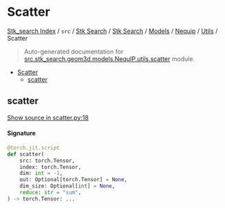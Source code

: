 # Scatter

[Stk_search Index](../../../../../../README.md#stk_search-index) / `src` / [Stk Search](../../../../index.md#stk-search) / [Stk Search](../../../../index.md#stk-search) / [Models](../../index.md#models) / [Nequip](../index.md#nequip) / [Utils](./index.md#utils) / Scatter

> Auto-generated documentation for [src.stk_search.geom3d.models.NequIP.utils.scatter](https://github.com/mohammedazzouzi15/STK_search/blob/main/src/stk_search/geom3d/models/NequIP/utils/scatter.py) module.

- [Scatter](#scatter)
  - [scatter](#scatter)

## scatter

[Show source in scatter.py:18](https://github.com/mohammedazzouzi15/STK_search/blob/main/src/stk_search/geom3d/models/NequIP/utils/scatter.py#L18)

#### Signature

```python
@torch.jit.script
def scatter(
    src: torch.Tensor,
    index: torch.Tensor,
    dim: int = -1,
    out: Optional[torch.Tensor] = None,
    dim_size: Optional[int] = None,
    reduce: str = "sum",
) -> torch.Tensor: ...
```